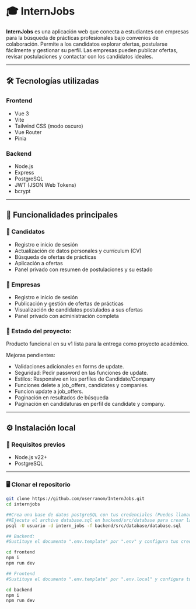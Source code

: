 # 🎓 InternJobs

**InternJobs** es una aplicación web que conecta a estudiantes con empresas para la búsqueda de prácticas profesionales bajo convenios de colaboración. Permite a los candidatos explorar ofertas, postularse fácilmente y gestionar su perfil. Las empresas pueden publicar ofertas, revisar postulaciones y contactar con los candidatos ideales.

---

## 🛠️ Tecnologías utilizadas

### Frontend
- Vue 3
- Vite
- Tailwind CSS (modo oscuro)
- Vue Router
- Pinia

### Backend
- Node.js
- Express
- PostgreSQL
- JWT (JSON Web Tokens)
- bcrypt

---

## 🚀 Funcionalidades principales

### 👤 Candidatos
- Registro e inicio de sesión
- Actualización de datos personales y currículum (CV)
- Búsqueda de ofertas de prácticas
- Aplicación a ofertas
- Panel privado con resumen de postulaciones y su estado

### 🏢 Empresas
- Registro e inicio de sesión
- Publicación y gestión de ofertas de prácticas
- Visualización de candidatos postulados a sus ofertas
- Panel privado con administración completa

### 🚧 Estado del proyecto:

Producto funcional en su v1 lista para la entrega como proyecto académico.

Mejoras pendientes:

- Validaciones adicionales en forms de update.
- Seguridad: Pedir password en las funciones de update.
- Estilos: Responsive en los perfiles de Candidate/Company
- Funciones delete a job_offers, candidates y companies.
- Funcion update a job_offers. 
- Paginación en resultados de búsqueda
- Paginación en candidaturas en perfil de candidate y company.

---

## ⚙️ Instalación local

### 🔧 Requisitos previos
- Node.js v22+
- PostgreSQL

---

### 🖥️ Clonar el repositorio

```bash
git clone https://github.com/oserranom/InternJobs.git
cd internjobs

##Crea una base de datos postgreSQL con tus credenciales (Puedes llamarla intern_jobs o el nombre definido en el archivo .env)
##Ejecuta el archivo database.sql en backend/src/database para crear la estrucura y relaciones de la base de datos
psql -U usuario -d intern_jobs -f backend/src/database/database.sql

## Backend:
#Sustituye el documento ".env.template" por ".env" y configura tus credenciales de conexión local.

cd frontend
npm i
npm run dev

## Frontend
#Sustituye el documento ".env.template" por ".env.local" y configura tus credenciales de conexión local.

cd backend
npm i
npm run dev







